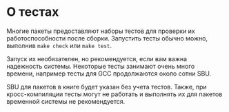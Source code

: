 # О тестах

Многие пакеты предоставляют наборы тестов для проверки их работоспособности после сборки.
Запустить тесты обычно можно, выполнив `make check` или `make test`.

Запуск их необязателен, но рекомендуется, если вам важна надежность системы.
Некоторые тесты занимают очень много времени, например тесты для GCC продолжаются около сотни SBU.

SBU для пакетов в книге будет указан без учета тестов.
Также, при кросс-компиляции тесты могут не работать и выполнять их для пакетов временной системы не рекомендуется.
